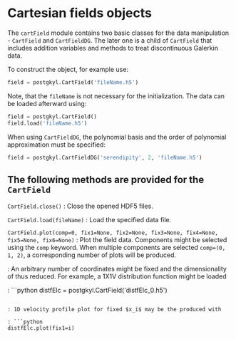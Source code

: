 # Cartesian fields objects

The `cartField` module contains two basic classes for the data
manipulation - `CartField` and `CartFieldDG`. The later one is a child
of `CartField` that includes addition variables and methods to treat
discontinuous Galerkin data.

To construct the object, for example use:
```python
field = postgkyl.CartField('fileName.h5')
```

Note, that the `fileName` is not necessary for the initialization. The
data can be loaded afterward using:
```python
field = postgkyl.CartField()
field.load('fileName.h5')
```

When using `CartFieldDG`, the polynomial basis and the order of
polynomial approximation must be specified:
```python
field = postgkyl.CartFieldDG('serendipity', 2, 'fileName.h5')
```

## The following methods are provided for the `CartField`

`CartField.close()`
:  Close the opened HDF5 files.

`CartField.load(fileName)`
:  Load the specified data file.

`CartField.plot(comp=0, fix1=None, fix2=None, fix3=None, fix4=None, fix5=None, fix6=None)`
: Plot the field data.  Components might be
  selected using the `comp` keyword. When multiple components are
  selected `comp=(0, 1, 2)`, a corresponding number of plots will be
  produced.

: An arbitrary number of coordinates might be fixed and the
  dimensionality of thus reduced. For example, a 1X1V distribution
  function might be loaded
  
: ```python
  distfElc = postgkyl.CartField('distfElc_0.h5')
  ```
  
: 1D velocity profile plot for fixed $x_i$ may be the produced with
  
: ```python
  distfElc.plot(fix1=i)
  ```

